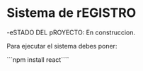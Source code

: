 <h1> Sistema de rEGISTRO</h1>

-eSTADO DEL pROYECTO: En construccion.

Para ejecutar el sistema debes poner:

```npm install react````
